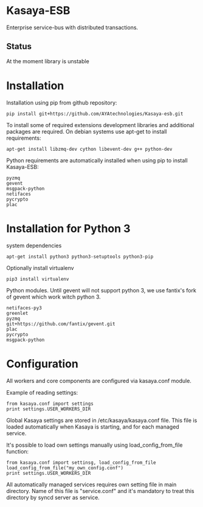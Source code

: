 Kasaya-ESB
==========

Enterprise service-bus with distributed transactions.

## Status
At the moment library is unstable


Installation
============

Installation using pip from github repository:

    pip install git+https://github.com/AYAtechnologies/Kasaya-esb.git

To install some of required extensions development libraries and additional packages are required. On debian systems use apt-get to install requirements:

    apt-get install libzmq-dev cython libevent-dev g++ python-dev

Python requirements are automatically installed when using pip to install Kasaya-ESB:

    pyzmq
    gevent
    msgpack-python
    netifaces
    pycrypto
    plac


Installation for Python 3
==========================

system dependencies

    apt-get install python3 python3-setuptools python3-pip

Optionally install virtualenv

    pip3 install virtualenv

Python modules. Until gevent will not support python 3, we use fantix's fork of gevent which work witch python 3.

    netifaces-py3
    greenlet
    pyzmq
    git+https://github.com/fantix/gevent.git
    plac
    pycrypto
    msgpack-python


Configuration
=============

All workers and core components are configured via kasaya.conf module.

Example of reading settings:

    from kasaya.conf import settings
    print settings.USER_WORKERS_DIR

Global Kasaya settings are stored in /etc/kasaya/kasaya.conf file. This file is loaded automatically when Kasaya is starting, and for each managed service.

It's possible to load own settings manually using load_config_from_file function:

    from kasaya.conf import settinsg, load_config_from_file
    load_config_from_file("my_own_config.conf")
    print settings.USER_WORKERS_DIR

All automatically managed services requires own setting file in main directory. Name of this file is "service.conf" and it's mandatory to treat this directory by syncd server as service.






